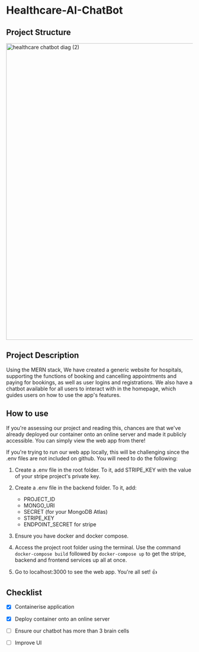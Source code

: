 # Healthcare-AI-ChatBot

## Project Structure
<img width="800" alt="healthcare chatbot diag (2)" src="https://github.com/Elijah5399/healthcare-ai-chatbot/assets/22656175/f17ca614-ef8a-4616-8275-9d5c56a63cf0">

## Project Description

Using the MERN stack, We have created a generic website for hospitals, supporting the functions of booking and cancelling appointments and paying for bookings, as well as user logins and registrations. We also have a chatbot available for all users to interact with in the homepage, which guides users on how to use the app's features.

## How to use

If you're assessing our project and reading this, chances are that we've already deployed our container onto an online server and made it publicly accessible. You can simply view the web app from there!

If you're trying to run our web app locally, this will be challenging since the .env files are not included on github. You will need to do the following:

1. Create a .env file in the root folder. To it, add STRIPE_KEY with the value of your stripe project's private key.

2. Create a .env file in the backend folder. To it, add:
    - PROJECT_ID
    - MONGO_URI
    - SECRET (for your MongoDB Atlas)
    - STRIPE_KEY
    - ENDPOINT_SECRET for stripe

3. Ensure you have docker and docker compose.

4. Access the project root folder using the terminal. Use the command `docker-compose build` followed by `docker-compose up` to get the stripe, backend and frontend services up all at once.

5. Go to localhost:3000 to see the web app. You're all set! :+1:

## Checklist

- [x] Containerise application

- [x] Deploy container onto an online server

- [ ] Ensure our chatbot has more than 3 brain cells

- [ ] Improve UI


